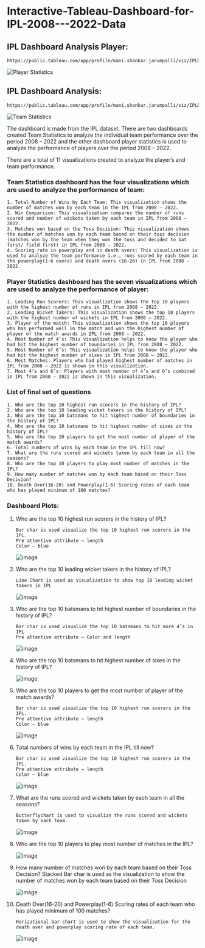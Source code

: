 # Interactive-Tableau-Dashboard-for-IPL-2008---2022-Data

## **IPL Dashboard Analysis Player:**
```
https://public.tableau.com/app/profile/mani.shankar.janumpalli/viz/IPLDashboardAnalysisPlayer/PlayerStatistics
```

![Player Statistics](https://github.com/Manishankar0801/Interactive-Tableau-Dashboard-for-IPL-2008---2022-Data/assets/91050146/1f090415-db91-4fe1-ae39-1998c6f2e3cc)

## **IPL Dashboard Analysis:**
```
https://public.tableau.com/app/profile/mani.shankar.janumpalli/viz/IPLDashboardAnalysis/TeamStatistics
```

![Team Statistics](https://github.com/Manishankar0801/Interactive-Tableau-Dashboard-for-IPL-2008---2022-Data/assets/91050146/9b08c07b-1b4a-44b4-9b53-06861ba3f743)


The dashboard is made from the IPL dataset. There are two dashboards created Team Statistics to analyze the individual team performance over the period 2008 – 2022 and the other dashboard player statistics is used to analyze the performance of players over the period 2008 – 2022.

There are a total of 11 visualizations created to analyze the player’s and team performance.

### **Team Statistics dashboard has the four visualizations which are used to analyze the performance of team:**
```
1. Total Number of Wins by Each Team: This visualization shows the number of matches won by each team in the IPL from 2008 – 2022.
2. Win Comparison: This visualization compares the number of runs scored and number of wickets taken by each team in IPL from 2008 – 2022.
3. Matches won based on the Toss Decision: This visualization shows the number of matches won by each team based on their toss decision (matches won by the team when they won the toss and decided to bat first/ field first) in IPL from 2008 – 2022.
4. Scoring rate in powerplay and in death overs: This visualization is used to analyze the team performance i.e., runs scored by each team in the powerplay(1-6 overs) and death overs (16-20) in IPL from 2008 - 2022.
```

### **Player Statistics dashboard has the seven visualizations which are used to analyze the performance of player:**
```
1. Leading Run Scorers: This visualization shows the top 10 players with the highest number of runs in IPL from 2008 – 2022.
2. Leading Wicket Takers: This visualization shows the top 10 players with the highest number of wickets in IPL from 2008 – 2022.
3. Player of the match: This visualization shows the top 10 players who has performed well in the match and won the highest number of player of the match awards in IPL from 2008 – 2022.
4. Most Number of 4’s: This visualization helps to know the player who had hit the highest number of boundaries in IPL from 2008 – 2022.
5. Most Number of 6’s: This visualization helps to know the player who had hit the highest number of sixes in IPL from 2008 – 2022.
6. Most Matches: Players who had played highest number of matches in IPL from 2008 – 2022 is shown in this visualization.
7. Most 4’s and 6’s: Players with most number of 4’s and 6’s combined in IPL from 2008 – 2022 is shown in this visualization.
```

### **List of final set of questions**
```
1. Who are the top 10 highest run scorers in the history of IPL?
2. Who are the top 10 leading wicket takers in the history of IPL?
3. Who are the top 10 batsmans to hit highest number of boundaries in the history of IPL?
4. Who are the top 10 batsmans to hit highest number of sixes in the history of IPL?
5. Who are the top 10 players to get the most number of player of the match awards?
6. Total numbers of wins by each team in the IPL till now?
7. What are the runs scored and wickets taken by each team in all the seasons?
8. Who are the top 10 players to play most number of matches in the IPL?
9. How many number of matches won by each team based on their Toss Decision?
10. Death Over(16-20) and Powerplay(1-6) Scoring rates of each team who has played minimum of 100 matches?
```

### **Dashboard Plots:**

1.	Who are the top 10 highest run scorers in the history of IPL?
    ```
  	Bar char is used visualize the top 10 highest run scorers in the IPL.
    Pre attentive attribute – length
    Color – blue
    ```

    ![image](https://github.com/Manishankar0801/Interactive-Tableau-Dashboard-for-IPL-2008---2022-Data/assets/91050146/e1d43b8c-80d7-4f51-9ff3-71b21a611fd4)


3.	Who are the top 10 leading wicket takers in the history of IPL?
    ```
    Line Chart is used as visualization to show top 10 leading wicket takers in IPL
    ```
    ![image](https://github.com/Manishankar0801/Interactive-Tableau-Dashboard-for-IPL-2008---2022-Data/assets/91050146/796b3986-79fd-4931-9936-70ff56403b10)


4.	Who are the top 10 batsmans to hit highest number of boundaries in the history of IPL?
    ```
  	Bar char is used visualize the top 10 batsmans to hit more 4’s in IPL
    Pre attentive attribute – Color and length
    ```

    ![image](https://github.com/Manishankar0801/Interactive-Tableau-Dashboard-for-IPL-2008---2022-Data/assets/91050146/78c4cf53-5204-430a-be33-71bd68919022)


5.	Who are the top 10 batsmans to hit highest number of sixes in the history of IPL?

    ![image](https://github.com/Manishankar0801/Interactive-Tableau-Dashboard-for-IPL-2008---2022-Data/assets/91050146/107eb16e-7f75-4e8e-b022-1bc3ee90c87f)


6.	Who are the top 10 players to get the most number of player of the match awards?
    ```
    Bar char is used visualize the top 10 highest run scorers in the IPL.
    Pre attentive attribute – length
    Color – blue
    ```

    ![image](https://github.com/Manishankar0801/Interactive-Tableau-Dashboard-for-IPL-2008---2022-Data/assets/91050146/5027e6dd-6617-4cf0-9ac5-af9bc5f4689c)


7.	Total numbers of wins by each team in the IPL till now?
    ```
    Bar char is used visualize the top 10 highest run scorers in the IPL.
    Pre attentive attribute – length
    Color – blue
    ```

    ![image](https://github.com/Manishankar0801/Interactive-Tableau-Dashboard-for-IPL-2008---2022-Data/assets/91050146/e994d101-1820-4bf9-b63b-5f9cc4342d1d)


8.	What are the runs scored and wickets taken by each team in all the seasons?
    ```
  	Butterflychart is used to visualize the runs scored and wickets taken by each team.
    ```
    ![image](https://github.com/Manishankar0801/Interactive-Tableau-Dashboard-for-IPL-2008---2022-Data/assets/91050146/e18156de-be25-47ed-a9d7-38c889c67167)

10.	Who are the top 10 players to play most number of matches in the IPL?

    ![image](https://github.com/Manishankar0801/Interactive-Tableau-Dashboard-for-IPL-2008---2022-Data/assets/91050146/54f7da5c-9b91-4af3-9724-5dbbe31032e3)

11.	How many number of matches won by each team based on their Toss Decision? Stacked Bar char is used as the visualization to show the number of matches won by each team based on their Toss Decision

    ![image](https://github.com/Manishankar0801/Interactive-Tableau-Dashboard-for-IPL-2008---2022-Data/assets/91050146/1314e3e8-dd29-4abf-8026-4d0ccdbda5d3)

12.	Death Over(16-20) and Powerplay(1-6) Scoring rates of each team who has played minimum of 100 matches?
    ```
   	Horizational bar chart is used to show the visualization for the death over and powerplay scoring rate of each team.
    ```
    ![image](https://github.com/Manishankar0801/Interactive-Tableau-Dashboard-for-IPL-2008---2022-Data/assets/91050146/b00d7421-a64b-4591-b8b9-21d6f3aa3633)






